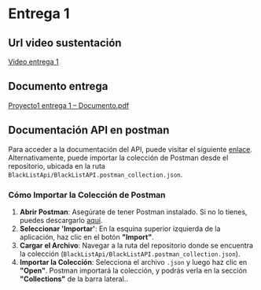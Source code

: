 # Entrega 1

## Url video sustentación 
[Video entrega 1](https://drive.google.com/file/d/1PJYusyVg5K_F8JA3tzmnX7fAuieUcd2j/view)
## Documento entrega
[Proyecto1 entrega 1 – Documento.pdf](https://github.com/user-attachments/files/17452299/Proyecto1.entrega.1.Documento.pdf)

## Documentación API en postman

Para acceder a la documentación del API, puede visitar el siguiente [enlace](https://www.postman.com/camilobg/blacklistapi/overview). Alternativamente, puede importar la colección de Postman desde el repositorio, ubicada en la ruta `BlackListApi/BlackListAPI.postman_collection.json`.

### Cómo Importar la Colección de Postman

1. **Abrir Postman**: Asegúrate de tener Postman instalado. Si no lo tienes, puedes descargarlo [aquí](https://www.postman.com/downloads/).
2. **Seleccionar 'Importar'**: En la esquina superior izquierda de la aplicación, haz clic en el botón **"Import"**.
3. **Cargar el Archivo**: Navegar a la ruta del repositorio donde se encuentra la colección (`BlackListApi/BlackListAPI.postman_collection.json`).
4. **Importar la Colección**: Selecciona el archivo `.json` y luego haz clic en **"Open"**. Postman importará la colección, y podrás verla en la sección **"Collections"** de la barra lateral..
